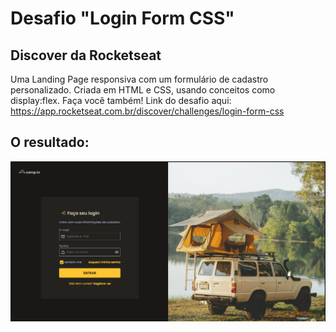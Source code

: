 # Desafio "Login Form CSS"
## Discover da Rocketseat
Uma Landing Page responsiva com um formulário de cadastro personalizado. Criada em HTML e CSS, usando conceitos como display:flex.
Faça você também! Link do desafio aqui:
<https://app.rocketseat.com.br/discover/challenges/login-form-css>

## O resultado:
![resultado visual do código](./images/exemplo_html.png)

 
